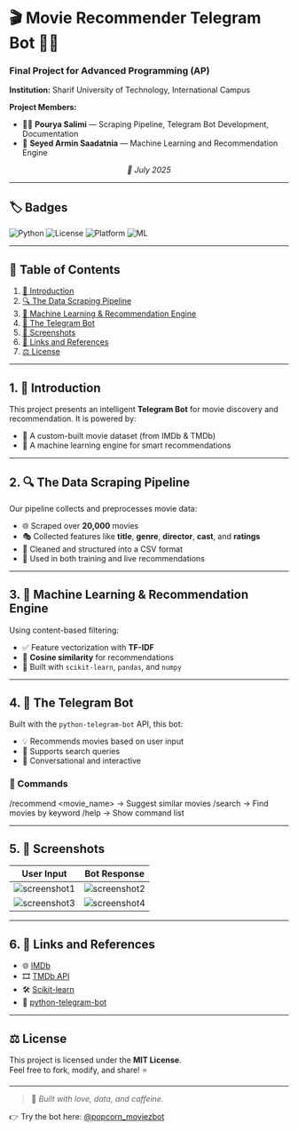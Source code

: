 # 🎬 **Movie Recommender Telegram Bot** 🤖🍿
### Final Project for Advanced Programming (AP)

**Institution:** Sharif University of Technology, International Campus

**Project Members:**
- 👨‍💻 **Pourya Salimi** — Scraping Pipeline, Telegram Bot Development, Documentation  
- 🤖 **Seyed Armin Saadatnia** — Machine Learning and Recommendation Engine  

<p align="center"><em>📅 July 2025</em></p>

---

## 🏷️ Badges

![Python](https://img.shields.io/badge/Python-3.10-blue?logo=python)
![License](https://img.shields.io/badge/License-MIT-green.svg)
![Platform](https://img.shields.io/badge/Platform-Telegram-lightgrey?logo=telegram)
![ML](https://img.shields.io/badge/Machine%20Learning-Scikit--Learn-orange?logo=scikit-learn)

---

## 📜 Table of Contents

1. [🎯 Introduction](#1-introduction)
2. [🔍 The Data Scraping Pipeline](#2-the-data-scraping-pipeline)
3. [🧠 Machine Learning & Recommendation Engine](#3-machine-learning--recommendation-engine)
4. [💬 The Telegram Bot](#4-the-telegram-bot)
5. [📸 Screenshots](#5-screenshots)
6. [🔗 Links and References](#6-links-and-references)
7. [⚖️ License](#7-license)
---

## 1. 🎯 Introduction

This project presents an intelligent **Telegram Bot** for movie discovery and recommendation. It is powered by:

- 🧰 A custom-built movie dataset (from IMDb & TMDb)
- 🧠 A machine learning engine for smart recommendations

---

## 2. 🔍 The Data Scraping Pipeline

Our pipeline collects and preprocesses movie data:

- 🌐 Scraped over **20,000** movies
- 🎭 Collected features like **title**, **genre**, **director**, **cast**, and **ratings**
- 🧼 Cleaned and structured into a CSV format
- 📁 Used in both training and live recommendations

---

## 3. 🧠 Machine Learning & Recommendation Engine

Using content-based filtering:

- ✅ Feature vectorization with **TF-IDF**
- 📏 **Cosine similarity** for recommendations
- 🧪 Built with `scikit-learn`, `pandas`, and `numpy`

---

## 4. 💬 The Telegram Bot

Built with the `python-telegram-bot` API, this bot:

- 💡 Recommends movies based on user input
- 🔎 Supports search queries
- 🧵 Conversational and interactive

### 🤖 Commands

/recommend <movie_name> → Suggest similar movies
/search <keyword> → Find movies by keyword
/help → Show command list


---

## 5. 📸 Screenshots

| User Input | Bot Response |
|------------|--------------|
| ![screenshot1](https://via.placeholder.com/300x200?text=/recommend+Inception) | ![screenshot2](https://via.placeholder.com/300x200?text=Bot+Recommends+Shutter+Island+...) |
| ![screenshot3](https://via.placeholder.com/300x200?text=/search+Batman) | ![screenshot4](https://via.placeholder.com/300x200?text=Batman+Begins+%7C+The+Dark+Knight) |


---

## 6. 🔗 Links and References

- 🌐 [IMDb](https://www.imdb.com)
- 🎞️ [TMDb API](https://www.themoviedb.org)
- 🛠️ [Scikit-learn](https://scikit-learn.org/)
- 💬 [python-telegram-bot](https://github.com/python-telegram-bot/python-telegram-bot)

---

## ⚖️ License

This project is licensed under the **MIT License**.  
Feel free to fork, modify, and share! ⭐

---

> 🧠 *Built with love, data, and caffeine.*

👉 Try the bot here: [@popcorn_moviezbot](https://t.me/popcorn_moviezbot)
